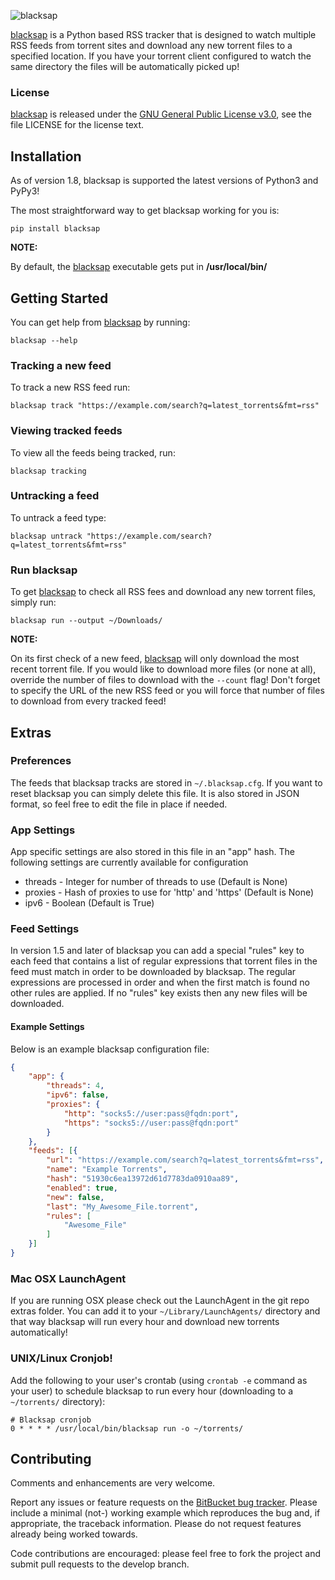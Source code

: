 ![blacksap](http://www.jacomputing.net/direct_download/blacksap.png)

[blacksap] is a Python based RSS tracker that is designed to watch multiple RSS feeds from torrent sites and download 
any new torrent files to a specified location.  If you have your torrent client configured to watch the same directory 
the files will be automatically picked up!

### License

[blacksap] is released under the [GNU General Public License v3.0], see the file LICENSE for the license text.

## Installation

As of version 1.8, blacksap is supported the latest versions of Python3 and PyPy3!

The most straightforward way to get blacksap working for you is:

```
pip install blacksap
```

__NOTE:__

By default, the [blacksap] executable gets put in __/usr/local/bin/__

## Getting Started
You can get help from [blacksap] by running:
```
blacksap --help
```

### Tracking a new feed
To track a new RSS feed run:
```
blacksap track "https://example.com/search?q=latest_torrents&fmt=rss"
```

### Viewing tracked feeds
To view all the feeds being tracked, run:
```
blacksap tracking
```

### Untracking a feed
To untrack a feed type:
```
blacksap untrack "https://example.com/search?q=latest_torrents&fmt=rss"
```

### Run blacksap
To get [blacksap] to check all RSS fees and download any new torrent files, simply run:
```
blacksap run --output ~/Downloads/
```

__NOTE:__

On its first check of a new feed, [blacksap] will only download the most recent torrent file.  If you would like to 
download more files (or none at all), override the number of files to download with the `--count` flag!  Don't 
forget to specify the URL of the new RSS feed or you will force that number of files to download from every 
tracked feed!

## Extras

### Preferences

The feeds that blacksap tracks are stored in `~/.blacksap.cfg`.  If you want to reset blacksap you can simply delete
this file.  It is also stored in JSON format, so feel free to edit the file in place if needed.

### App Settings

App specific settings are also stored in this file in an "app" hash.  The following settings are currently available
for configuration

* threads - Integer for number of threads to use (Default is None)
* proxies - Hash of proxies to use for 'http' and 'https' (Default is None)
* ipv6 - Boolean (Default is True)

### Feed Settings

In version 1.5 and later of blacksap you can add a special "rules" key to each feed that contains a list of regular 
expressions that torrent files in the feed must match in order to be downloaded by blacksap.  The regular expressions
are processed in order and when the first match is found no other rules are applied.  If no "rules" key exists then 
any new files will be downloaded.


#### Example Settings

Below is an example blacksap configuration file:
```json
{
	"app": {
		"threads": 4,
		"ipv6": false,
		"proxies": {
			"http": "socks5://user:pass@fqdn:port",
			"https": "socks5://user:pass@fqdn:port"
		}
	},
	"feeds": [{
		"url": "https://example.com/search?q=latest_torrents&fmt=rss",
		"name": "Example Torrents",
		"hash": "51930c6ea13972d61d7783da0910aa89",
		"enabled": true,
		"new": false,
		"last": "My_Awesome_File.torrent",
		"rules": [
			"Awesome_File"
		]
	}]
}
```

### Mac OSX LaunchAgent
If you are running OSX please check out the LaunchAgent in the git repo extras folder.  You can add it to your
`~/Library/LaunchAgents/` directory and that way blacksap will run every hour and download new torrents 
automatically!

### UNIX/Linux Cronjob!

Add the following to your user's crontab (using `crontab -e` command as your user) to schedule blacksap to run every
hour (downloading to a `~/torrents/` directory):
```
# Blacksap cronjob
0 * * * * /usr/local/bin/blacksap run -o ~/torrents/
```

## Contributing

Comments and enhancements are very welcome.

Report any issues or feature requests on the [BitBucket bug tracker](https://bitbucket.org/isaiah1112/blacksap/issues?status=new&status=open). 
Please include a minimal (not-) working example which reproduces the bug and, if appropriate, the traceback information.
Please do not request features already being worked towards.

Code contributions are encouraged: please feel free to fork the project and submit pull requests to the develop branch.


[GNU General Public License v3.0]: http://choosealicense.com/licenses/gpl-3.0/ "GPL v3"

[blacksap]: https://bitbucket.org/isaiah1112/blacksap "blacksap"
